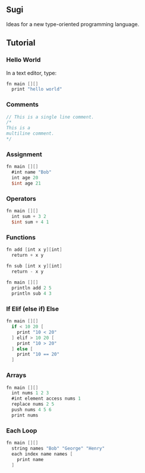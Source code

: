 ## Sugi

Ideas for a new type-oriented programming language.

## Tutorial

### Hello World

In a text editor, type: 

```v
fn main [][]
  print "hello world"
```

### Comments

```v
// This is a single line comment.
/* 
This is a
multiline comment. 
*/  
```

### Assignment

```v
fn main [][]
  #int name "Bob"
  int age 20
  $int age 21
```

### Operators
```v
fn main [][]
  int sum + 3 2
  $int sum + 4 1
```
### Functions
```v
fn add [int x y][int]
  return + x y

fn sub [int x y][int]
  return - x y
  
fn main [][]
  println add 2 5
  println sub 4 3
```
### If Elif (else if) Else
```v
fn main [][]
  if < 10 20 [
    print "10 < 20"
  ] elif > 10 20 [
    print "10 > 20"
  ] else [
    print "10 == 20"
  ]
```
### Arrays
```v
fn main [][]
  int nums 1 2 3
  #int element access nums 1
  replace nums 2 5
  push nums 4 5 6
  print nums
```
### Each Loop
```v
fn main [][]
  string names "Bob" "George" "Henry"
  each index name names [
    print name
  ]
```
